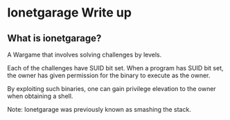 # Ionetgarage Write up

## What is ionetgarage?

A Wargame that involves solving challenges by levels.

Each of the challenges have SUID bit set. When a program has SUID bit set, the owner has given permission for the binary to execute as the owner.

By exploiting such binaries, one can gain privilege elevation to the owner when obtaining a shell.

Note: Ionetgarage was previously known as smashing the stack.



